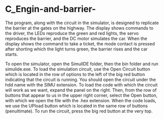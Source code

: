 # C_Engin-and-barrier-
The program, along with the circuit in the simulator, is designed to replicate the barrier at the gates on the highway. The display shows commands to the driver, the LEDs reproduce the green and red lights, the servo reproduces the barrier, and the DC motor simulates the car. When the display shows the command to take a ticket, the mode contact is pressed after shorting which the light turns green, the barrier rises and the car starts.

To open the simulator, open the SimullDE folder, then the bin folder and run simulide.exe.
To load the simulation circuit, use the Open Circuit button which is located in the row of options to the left of the big red button indicating that the circuit is running. You should open the circuit under the hdd name with the SIMU extension. 
To load the code with which the circuit will work as we want, expand the panel on the right. Then, from the row of buttons that appear to us in the upper right corner, select the Open button, with which we open the file with the .hex extension. When the code loads, we use the UPload button which is located in the same row of buttons (penultimate). 
To run the circuit, press the big red button at the very top.
